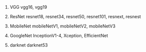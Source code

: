 1. VGG
    vgg16, vgg19

2. ResNet
    resnet18, resnet34, resnet50, resnet101, resnext, resnest

3. MobileNet
    mobileNetV1, mobileNetV2, mobileNetV3

4. GoogleNet
    InceptionV1-4, Xception, EfficientNet

5. darknet
    darknet53